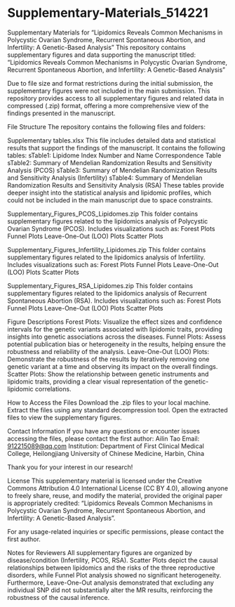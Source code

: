 # Supplementary-Materials_514221
Supplementary Materials for “Lipidomics Reveals Common Mechanisms in Polycystic Ovarian Syndrome, Recurrent Spontaneous Abortion, and Infertility: A Genetic-Based Analysis”
This repository contains supplementary figures and data supporting the manuscript titled:
“Lipidomics Reveals Common Mechanisms in Polycystic Ovarian Syndrome, Recurrent Spontaneous Abortion, and Infertility: A Genetic-Based Analysis”

Due to file size and format restrictions during the initial submission, the supplementary figures were not included in the main submission. This repository provides access to all supplementary figures and related data in compressed (.zip) format, offering a more comprehensive view of the findings presented in the manuscript.

File Structure
The repository contains the following files and folders:

Supplementary tables.xlsx
This file includes detailed data and statistical results that support the findings of the manuscript.
It contains the following tables:
sTable1: Lipidome Index Number and Name Correspondence Table
sTable2: Summary of Mendelian Randomization Results and Sensitivity Analysis (PCOS)
sTable3: Summary of Mendelian Randomization Results and Sensitivity Analysis (Infertility)
sTable4: Summary of Mendelian Randomization Results and Sensitivity Analysis (RSA)
These tables provide deeper insight into the statistical analysis and lipidomic profiles, which could not be included in the main manuscript due to space constraints.

Supplementary_Figures_PCOS_Lipidomes.zip
This folder contains supplementary figures related to the lipidomics analysis of Polycystic Ovarian Syndrome (PCOS).
Includes visualizations such as:
Forest Plots
Funnel Plots
Leave-One-Out (LOO) Plots
Scatter Plots

Supplementary_Figures_Infertility_Lipidomes.zip
This folder contains supplementary figures related to the lipidomics analysis of Infertility.
Includes visualizations such as:
Forest Plots
Funnel Plots
Leave-One-Out (LOO) Plots
Scatter Plots

Supplementary_Figures_RSA_Lipidomes.zip
This folder contains supplementary figures related to the lipidomics analysis of Recurrent Spontaneous Abortion (RSA).
Includes visualizations such as:
Forest Plots
Funnel Plots
Leave-One-Out (LOO) Plots
Scatter Plots

Figure Descriptions
Forest Plots: Visualize the effect sizes and confidence intervals for the genetic variants associated with lipidomic traits, providing insights into genetic associations across the diseases.
Funnel Plots: Assess potential publication bias or heterogeneity in the results, helping ensure the robustness and reliability of the analysis.
Leave-One-Out (LOO) Plots: Demonstrate the robustness of the results by iteratively removing one genetic variant at a time and observing its impact on the overall findings.
Scatter Plots: Show the relationship between genetic instruments and lipidomic traits, providing a clear visual representation of the genetic-lipidomic correlations.

How to Access the Files
Download the .zip files to your local machine.
Extract the files using any standard decompression tool.
Open the extracted files to view the supplementary figures.

Contact Information
If you have any questions or encounter issues accessing the files, please contact the first author:
Ailin Tao
Email: 912215089@qq.com
Institution: Department of First Clinical Medical College, Heilongjiang University of Chinese Medicine, Harbin, China

Thank you for your interest in our research!

License
This supplementary material is licensed under the Creative Commons Attribution 4.0 International License (CC BY 4.0), allowing anyone to freely share, reuse, and modify the material, provided the original paper is appropriately credited:
“Lipidomics Reveals Common Mechanisms in Polycystic Ovarian Syndrome, Recurrent Spontaneous Abortion, and Infertility: A Genetic-Based Analysis”.

For any usage-related inquiries or specific permissions, please contact the first author.

Notes for Reviewers
All supplementary figures are organized by disease/condition (Infertility, PCOS, RSA).
Scatter Plots depict the causal relationships between lipidomics and the risks of the three reproductive disorders, while Funnel Plot analysis showed no significant heterogeneity. Furthermore, Leave-One-Out analysis demonstrated that excluding any individual SNP did not substantially alter the MR results, reinforcing the robustness of the causal inference.
